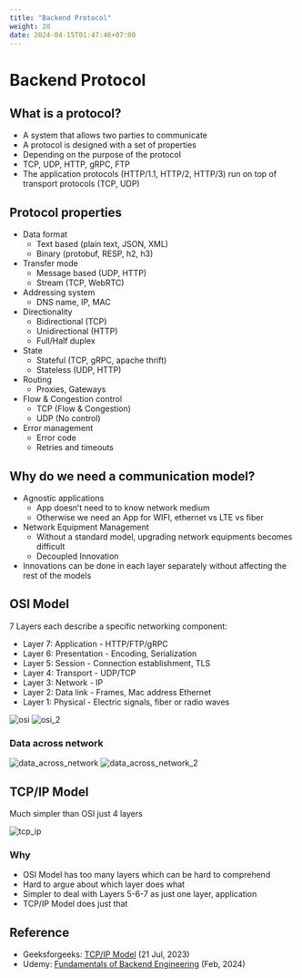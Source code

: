 ```yaml
---
title: "Backend Protocol"
weight: 20
date: 2024-04-15T01:47:46+07:00
---
```


# Backend Protocol

## What is a protocol?

- A system that allows two parties to communicate
- A protocol is designed with a set of properties
- Depending on the purpose of the protocol
- TCP, UDP, HTTP, gRPC, FTP
- The application protocols (HTTP/1.1, HTTP/2, HTTP/3) run on top of transport protocols (TCP, UDP)

## Protocol properties

- Data format
  - Text based (plain text, JSON, XML)
  - Binary (protobuf, RESP, h2, h3)
- Transfer mode
  - Message based (UDP, HTTP)
  - Stream (TCP, WebRTC)
- Addressing system
  - DNS name, IP, MAC
- Directionality
  - Bidirectional (TCP)
  - Unidirectional (HTTP)
  - Full/Half duplex
- State
  - Stateful (TCP, gRPC, apache thrift)
  - Stateless (UDP, HTTP)
- Routing
  - Proxies, Gateways
- Flow & Congestion control
  - TCP (Flow & Congestion)
  - UDP (No control)
- Error management
  - Error code
  - Retries and timeouts

## Why do we need a communication model?

- Agnostic applications
  - App doesn’t need to to know network medium
  - Otherwise we need an App for WIFI, ethernet vs LTE vs fiber
- Network Equipment Management
  - Without a standard model, upgrading network equipments becomes difficult
  - Decoupled Innovation
- Innovations can be done in each layer separately without affecting the rest of the models

## OSI Model

7 Layers each describe a specific networking component:

- Layer 7: Application - HTTP/FTP/gRPC
- Layer 6: Presentation - Encoding, Serialization
- Layer 5: Session - Connection establishment, TLS
- Layer 4: Transport - UDP/TCP
- Layer 3: Network - IP
- Layer 2: Data link - Frames, Mac address Ethernet
- Layer 1: Physical - Electric signals, fiber or radio waves

![osi](/research/be_protocol/index/osi.png)
![osi_2](/research/be_protocol/index/osi_2.png)

### Data across network

![data_across_network](/research/be_protocol/index/data_across_network.png)
![data_across_network_2](/research/be_protocol/index/data_across_network_2.png)

## TCP/IP Model

Much simpler than OSI just 4 layers

![tcp_ip](/research/be_protocol/index/tcp_ip.png)

### Why

- OSI Model has too many layers which can be hard to comprehend
- Hard to argue about which layer does what
- Simpler to deal with Layers 5-6-7 as just one layer, application
- TCP/IP Model does just that

## Reference

- Geeksforgeeks: [TCP/IP Model](https://www.geeksforgeeks.org/tcp-ip-model/) (21 Jul, 2023)
- Udemy: [Fundamentals of Backend Engineering](https://www.udemy.com/course/fundamentals-of-backend-communications-and-protocols) (Feb, 2024)
